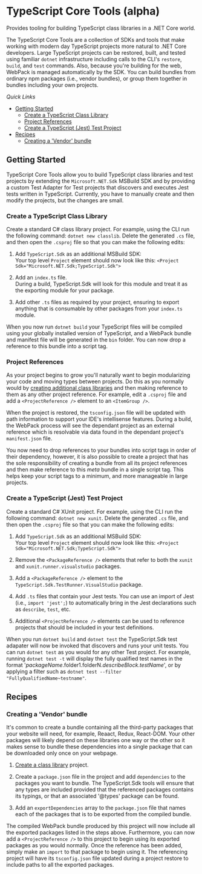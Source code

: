 # TypeScript Core Tools (alpha)

Provides tooling for building TypeScript class libraries in a .NET Core world.

The TypeScript Core Tools are a collection of SDKs and tools that make working with modern day TypeScript
projects more natural to .NET Core developers. Large TypeScript projects can be restored, built, and tested
using familiar `dotnet` infrastructure including calls to the CLI's `restore`, `build`, and `test`
commands. Also, because you're building for the web, WebPack is managed automatically by the SDK. You can
build bundles from ordinary npm packages (i.e., vendor bundles), or group them together in bundles including
your own projects.

*Quick Links*

* [Getting Started](#gettingstarted)
  * [Create a TypeScript Class Library](#createclasslib)
  * [Project References](#projectrefs)
  * [Create a TypeScript (Jest) Test Project](#createtestlib)
* [Recipes](#recipes)
  * [Creating a 'Vendor' bundle](#vendorbundle)

## <a name="gettingstarted"></a> Getting Started

TypeScript Core Tools allow you to build TypeScript class libraries and test projects by extending the
`Microsoft.NET.Sdk` MSBuild SDK and by providing a custom Test Adapter for Test projects that discovers and
executes Jest tests written in TypeScript. Currently, you have to manually create and then modify the projects,
but the changes are small.

### <a name="createclasslib"></a> Create a TypeScript Class Library

Create a standard C# class library project. For example, using the CLI run the following command:
`dotnet new classlib`. Delete the generated `.cs` file, and then open the `.csproj` file so that you can make
the following edits:

1. Add `TypeScript.Sdk` as an additional MSBuild SDK:  
   Your top level `Project` element should now look like this: `<Project Sdk="Microsoft.NET.Sdk;TypeScript.Sdk">`

2. Add an `index.ts` file.  
   During a build, TypeScript.Sdk will look for this module and treat it as the exporting module for your package.

3. Add other `.ts` files as required by your project, ensuring to export anything that is consumable by other packages from your `index.ts` module.

When you now run `dotnet build` your TypeScript files will be compiled using your globally installed version of
TypeScript, and a WebPack bundle and manifest file will be generated in the `bin` folder. You can now drop a reference to this
bundle into a script tag.

### <a name="projectrefs"></a> Project References

As your project begins to grow you'll naturally want to begin modularizing your code and moving types between projects. Do this as
you normally would by [creating additional class libraries](#createclasslib) and then making reference to them as any other 
project reference. For example, edit a `.csproj` file and add a `<ProjectReference />` element to an `<ItemGroup />`.

When the project is restored, the `tsconfig.json` file will be updated with path information to support your IDE's intellisense features.
During a build, the WebPack process will see the dependant project as an external reference which is resolvable via data found in
the dependant project's `manifest.json` file.

You now need to drop references to your bundles into script tags in order of their dependency, however, it is also possible to
create a project that has the sole responsibility of creating a bundle from all its project references and then make reference to this
_meta_ bundle in a single script tag. This helps keep your script tags to a minimum, and more manageable in large projects.

### <a name="createtestlib"></a> Create a TypeScript (Jest) Test Project

Create a standard C# XUnit project. For example, using the CLI run the following command: `dotnet new xunit`. Delete the generated
`.cs` file, and then open the `.csproj` file so that you can make the following edits:

1. Add `TypeScript.Sdk` as an additional MSBuild SDK:  
   Your top level `Project` element should now look like this: `<Project Sdk="Microsoft.NET.Sdk;TypeScript.Sdk">`

2. Remove the `<PackageReference />` elements that refer to both the `xunit` and `xunit.runner.visualstudio` packages.

3. Add a `<PackageReference />` element to the `TypeScript.Sdk.TestRunner.VisualStudio` package.

4. Add `.ts` files that contain your Jest tests. You can use an import of Jest (i.e., `import 'jest';`) to automatically bring in
the Jest declarations such as `describe`, `test`, etc.

5. Additional `<ProjectReference />` elements can be used to reference projects that should be included in your test definitions.

When you run `dotnet build` and `dotnet test` the TypeScript.Sdk test adapater will now be invoked that discovers and runs your
unit tests. You can run `dotnet test` as you would for any other Test project. For example, running `dotnet test -t` will display the
fully qualified test names in the format '_packageName_.folder1.folderN._describeBlock_._testName_', or by applying a filter
such as `dotnet test --filter "FullyQualifiedName~testname"`.

## <a name="recipes"></a> Recipes

### <a name="vendorbundle"></a> Creating a 'Vendor' bundle

It's common to create a bundle containing all the third-party packages that your website will need, for example, Reaact, Redux, React-DOM.
Your other packages will likely depend on these libraries one way or the other so it makes sense to bundle these dependencies into a single
package that can be downloaded only once on your webpage.

1. [Create a class library](#createclasslib) project.

2. Create a `package.json` file in the project and add `dependencies` to the packages you want to bundle.
   The TypeScript.Sdk tools will ensure that any types are included provided that the referenced packages contains its typings, or that an associated '@types' package can be found.

3. Add an `exportDependencies` array to the `package.json` file that names each of the packages that is to be exported from the compiled bundle.

The compiled WebPack bundle produced by this project will now include all the exported packages listed in the steps above. Furthermore, you
can now add a `<ProjectReference />` to this project to begin using its exported packages as you would normally. Once the reference has been
added, simply make an `import` to that package to begin using it. The referencing project will have its `tsconfig.json` file updated
during a project restore to include paths to all the exported packages.